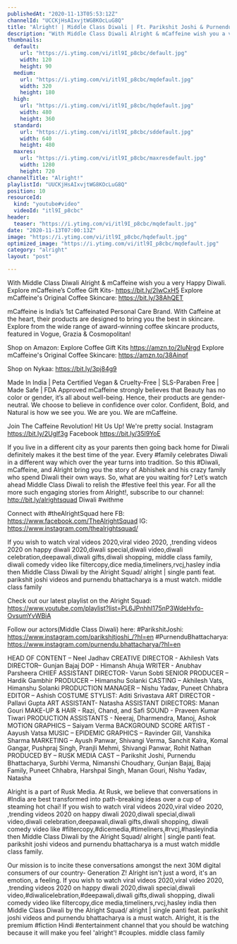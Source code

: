 ```yaml
---
publishedAt: "2020-11-13T05:53:12Z"
channelId: "UCCKjHsAIxvjtWG8KOcLuG8Q"
title: "Alright! | Middle Class Diwali | Ft. Parikshit Joshi & Purnendu Bhattacharya"
description: "With Middle Class Diwali Alright & mCaffeine wish you a very Happy Diwali. \nExplore mCaffeine’s Coffee Gift Kits- https://bit.ly/2IwCxH5\nExplore mCaffeine's Original Coffee Skincare: https://bit.ly/38AhQET\n\nmCaffeine is India’s 1st Caffeinated Personal Care Brand. With Caffeine at the heart, their products are designed to bring you the best in skincare. Explore from the wide range of award-winning coffee skincare products, featured in Vogue, Grazia & Cosmopolitan!\n\nShop on Amazon:\nExplore Coffee Gift Kits https://amzn.to/2IuNrgd\nExplore mCaffeine's Original Coffee Skincare: https://amzn.to/38Ainqf\n\nShop on Nykaa: https://bit.ly/3pj84g9\n\nMade In India | Peta Certified Vegan & Cruelty-Free | SLS-Paraben Free | Made Safe | FDA Approved\nmCaffeine strongly believes that Beauty has no color or gender, it’s all about well-being. Hence, their products are gender-neutral. We choose to believe in confidence over color. Confident, Bold, and Natural is how we see you. We are you. We are mCaffeine.\n\nJoin The Caffeine Revolution! Hit Us Up! We're pretty social.\nInstagram https://bit.ly/2Uglf3g\nFacebook https://bit.ly/35l9YoE\n\nIf you live in a different city as your parents then going back home for Diwali definitely makes it the best time of the year. Every #family celebrates Diwali in a different way which over the year turns into tradition. So this #Diwali, mCaffeine, and Alright bring you the story of Abhishek and his crazy family who spend Diwali their own ways. So, what are you waiting for? Let’s watch ahead Middle Class Diwali to relish the #festive feel this year. For all the more such engaging stories from Alright!, subscribe to our channel: http://bit.ly/alrightsquad\nDiwali #withme\n\nConnect with #theAlrightSquad here\nFB: https://www.facebook.com/TheAlrightSquad\nIG: https://www.instagram.com/thealrightsquad/\n\nIf you wish to watch viral videos 2020,viral video 2020, ,trending videos 2020 on happy diwali 2020,diwali special,diwali video,diwali celebration,deepawali,diwali gifts,diwali shopping, middle class family, diwali comedy video like filtercopy,dice media,timeliners,rvcj,hasley india then Middle Class Diwali by the Alright Squad/ alright | single panti feat. parikshit joshi videos and purnendu bhattacharya is a must watch. middle class family\n\nCheck out our latest playlist on the Alright Squad: https://www.youtube.com/playlist?list=PL6JPnhhI175nP3WdeHvfo-OvsumYvWBiA\n\nFollow our actors(Middle Class Diwali) here:\n#ParikshitJoshi: https://www.instagram.com/parikshitjoshi_/?hl=en\n#PurnenduBhattacharya: https://www.instagram.com/purnendu.bhattacharya/?hl=en\n\nHEAD OF CONTENT – Neel Jadhav\nCREATIVE DIRECTOR - Akhilesh Vats\nDIRECTOR– Gunjan Bajaj\nDOP - Himansh Ahuja\nWRITER - Anubhav Parsheera\nCHIEF ASSISTANT DIRECTOR- Varun Sobti\nSENIOR PRODUCER – Hardik Gambhir\nPRODUCER – Himanshu Solanki\nCASTING – Akhilesh Vats, Himanshu Solanki\nPRODUCTION MANAGER – Nishu Yadav, Puneet Chhabra\nEDITOR – Ashish\nCOSTUME STYLIST: Aditi Srivastava\nART DIRECTOR - Pallavi Gupta\nART ASSISTANT- Natasha\nASSISTANT DIRECTORS: Manan Gouri\nMAKE-UP & HAIR -  Razi, Chand, and Safi\nSOUND - Praveen Kumar Tiwari\nPRODUCTION ASSISTANTS - Neeraj, Dharmendra, Manoj, Ashok\nMOTION GRAPHICS – Saiyam Verma\nBACKGROUND SCORE ARTIST - Aayush Vatsa\nMUSIC – EPIDEMIC\nGRAPHICS – Ravinder Gill, Vanshika Sharma\nMARKETING – Ayush Panwar, Shivangi Verma, Sanchit Kalra, Komal Gangar, Pushpraj Singh, Pranjli Mehmi, Shivangi Panwar, Rohit Nathan\nPRODUCED BY – RUSK MEDIA\nCAST –  Parikshit Joshi, Purnendu Bhattacharya, Surbhi Verma, Nimanshi Choudhary, Gunjan Bajaj, Bajaj Family, Puneet Chhabra, Harshpal Singh, Manan Gouri, Nishu Yadav, Natasha\n\nAlright is a part of Rusk Media. At Rusk, we believe that conversations in #India are best transformed into path-breaking ideas over a cup of steaming hot chai! If you wish to watch viral videos 2020,viral video 2020, ,trending videos 2020 on happy diwali 2020,diwali special,diwali video,diwali celebration,deepawali,diwali gifts,diwali shopping, diwali comedy video like #filtercopy,#dicemedia,#timeliners,#rvcj,#hasleyindia then Middle Class Diwali by the Alright Squad/ alright | single panti feat. parikshit joshi videos and purnendu bhattacharya is a must watch middle class family.\n\nOur mission is to incite these conversations amongst the next 30M digital consumers of our country- Generation Z! Alright isn't just a word, it's an emotion, a feeling. If you wish to watch viral videos 2020,viral video 2020, ,trending videos 2020 on happy diwali 2020,diwali special,diwali video,#diwalicelebration,#deepawali,diwali gifts,diwali shopping, diwali comedy video like filtercopy,dice media,timeliners,rvcj,hasley india then Middle Class Diwali by the Alright Squad/ alright | single panti feat. parikshit joshi videos and purnendu bhattacharya is a must watch. Alright, it is the premium #fiction Hindi #entertainment channel that you should be watching because it will make you feel 'alright'! #couples. middle class family"
thumbnails:
  default:
    url: "https://i.ytimg.com/vi/itl9I_p8cbc/default.jpg"
    width: 120
    height: 90
  medium:
    url: "https://i.ytimg.com/vi/itl9I_p8cbc/mqdefault.jpg"
    width: 320
    height: 180
  high:
    url: "https://i.ytimg.com/vi/itl9I_p8cbc/hqdefault.jpg"
    width: 480
    height: 360
  standard:
    url: "https://i.ytimg.com/vi/itl9I_p8cbc/sddefault.jpg"
    width: 640
    height: 480
  maxres:
    url: "https://i.ytimg.com/vi/itl9I_p8cbc/maxresdefault.jpg"
    width: 1280
    height: 720
channelTitle: "Alright!"
playlistId: "UUCKjHsAIxvjtWG8KOcLuG8Q"
position: 10
resourceId:
  kind: "youtube#video"
  videoId: "itl9I_p8cbc"
header:
  teaser: "https://i.ytimg.com/vi/itl9I_p8cbc/mqdefault.jpg"
date: "2020-11-13T07:00:13Z"
image: "https://i.ytimg.com/vi/itl9I_p8cbc/hqdefault.jpg"
optimized_image: "https://i.ytimg.com/vi/itl9I_p8cbc/mqdefault.jpg"
category: "alright"
layout: "post"

---
```

With Middle Class Diwali Alright & mCaffeine wish you a very Happy Diwali. 
Explore mCaffeine’s Coffee Gift Kits- https://bit.ly/2IwCxH5
Explore mCaffeine's Original Coffee Skincare: https://bit.ly/38AhQET

mCaffeine is India’s 1st Caffeinated Personal Care Brand. With Caffeine at the heart, their products are designed to bring you the best in skincare. Explore from the wide range of award-winning coffee skincare products, featured in Vogue, Grazia & Cosmopolitan!

Shop on Amazon:
Explore Coffee Gift Kits https://amzn.to/2IuNrgd
Explore mCaffeine's Original Coffee Skincare: https://amzn.to/38Ainqf

Shop on Nykaa: https://bit.ly/3pj84g9

Made In India | Peta Certified Vegan & Cruelty-Free | SLS-Paraben Free | Made Safe | FDA Approved
mCaffeine strongly believes that Beauty has no color or gender, it’s all about well-being. Hence, their products are gender-neutral. We choose to believe in confidence over color. Confident, Bold, and Natural is how we see you. We are you. We are mCaffeine.

Join The Caffeine Revolution! Hit Us Up! We're pretty social.
Instagram https://bit.ly/2Uglf3g
Facebook https://bit.ly/35l9YoE

If you live in a different city as your parents then going back home for Diwali definitely makes it the best time of the year. Every #family celebrates Diwali in a different way which over the year turns into tradition. So this #Diwali, mCaffeine, and Alright bring you the story of Abhishek and his crazy family who spend Diwali their own ways. So, what are you waiting for? Let’s watch ahead Middle Class Diwali to relish the #festive feel this year. For all the more such engaging stories from Alright!, subscribe to our channel: http://bit.ly/alrightsquad
Diwali #withme

Connect with #theAlrightSquad here
FB: https://www.facebook.com/TheAlrightSquad
IG: https://www.instagram.com/thealrightsquad/

If you wish to watch viral videos 2020,viral video 2020, ,trending videos 2020 on happy diwali 2020,diwali special,diwali video,diwali celebration,deepawali,diwali gifts,diwali shopping, middle class family, diwali comedy video like filtercopy,dice media,timeliners,rvcj,hasley india then Middle Class Diwali by the Alright Squad/ alright | single panti feat. parikshit joshi videos and purnendu bhattacharya is a must watch. middle class family

Check out our latest playlist on the Alright Squad: https://www.youtube.com/playlist?list=PL6JPnhhI175nP3WdeHvfo-OvsumYvWBiA

Follow our actors(Middle Class Diwali) here:
#ParikshitJoshi: https://www.instagram.com/parikshitjoshi_/?hl=en
#PurnenduBhattacharya: https://www.instagram.com/purnendu.bhattacharya/?hl=en

HEAD OF CONTENT – Neel Jadhav
CREATIVE DIRECTOR - Akhilesh Vats
DIRECTOR– Gunjan Bajaj
DOP - Himansh Ahuja
WRITER - Anubhav Parsheera
CHIEF ASSISTANT DIRECTOR- Varun Sobti
SENIOR PRODUCER – Hardik Gambhir
PRODUCER – Himanshu Solanki
CASTING – Akhilesh Vats, Himanshu Solanki
PRODUCTION MANAGER – Nishu Yadav, Puneet Chhabra
EDITOR – Ashish
COSTUME STYLIST: Aditi Srivastava
ART DIRECTOR - Pallavi Gupta
ART ASSISTANT- Natasha
ASSISTANT DIRECTORS: Manan Gouri
MAKE-UP & HAIR -  Razi, Chand, and Safi
SOUND - Praveen Kumar Tiwari
PRODUCTION ASSISTANTS - Neeraj, Dharmendra, Manoj, Ashok
MOTION GRAPHICS – Saiyam Verma
BACKGROUND SCORE ARTIST - Aayush Vatsa
MUSIC – EPIDEMIC
GRAPHICS – Ravinder Gill, Vanshika Sharma
MARKETING – Ayush Panwar, Shivangi Verma, Sanchit Kalra, Komal Gangar, Pushpraj Singh, Pranjli Mehmi, Shivangi Panwar, Rohit Nathan
PRODUCED BY – RUSK MEDIA
CAST –  Parikshit Joshi, Purnendu Bhattacharya, Surbhi Verma, Nimanshi Choudhary, Gunjan Bajaj, Bajaj Family, Puneet Chhabra, Harshpal Singh, Manan Gouri, Nishu Yadav, Natasha

Alright is a part of Rusk Media. At Rusk, we believe that conversations in #India are best transformed into path-breaking ideas over a cup of steaming hot chai! If you wish to watch viral videos 2020,viral video 2020, ,trending videos 2020 on happy diwali 2020,diwali special,diwali video,diwali celebration,deepawali,diwali gifts,diwali shopping, diwali comedy video like #filtercopy,#dicemedia,#timeliners,#rvcj,#hasleyindia then Middle Class Diwali by the Alright Squad/ alright | single panti feat. parikshit joshi videos and purnendu bhattacharya is a must watch middle class family.

Our mission is to incite these conversations amongst the next 30M digital consumers of our country- Generation Z! Alright isn't just a word, it's an emotion, a feeling. If you wish to watch viral videos 2020,viral video 2020, ,trending videos 2020 on happy diwali 2020,diwali special,diwali video,#diwalicelebration,#deepawali,diwali gifts,diwali shopping, diwali comedy video like filtercopy,dice media,timeliners,rvcj,hasley india then Middle Class Diwali by the Alright Squad/ alright | single panti feat. parikshit joshi videos and purnendu bhattacharya is a must watch. Alright, it is the premium #fiction Hindi #entertainment channel that you should be watching because it will make you feel 'alright'! #couples. middle class family